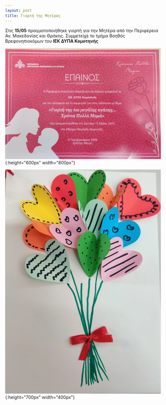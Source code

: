 ```yaml
---
layout: post
title: Γιορτή της Μητέρας
---
```

Στις **15/05** πραγματοποιήθηκε γιορτή για την Μητέρα από την Περιφέρεια Αν. Μακεδονίας και Θράκης.
Συμμετείχε το τμήμα Βοηθός Βρεφονηπιοκόμων του **ΙΕΚ ΔΥΠΑ Κομοτηνής**


![](/img/img_posts/2023-05-mother3.webp){:height="600px" width="800px"}


![](/img/img_posts/2023-05-mother2.webp){:height="700px" width="400px"}
